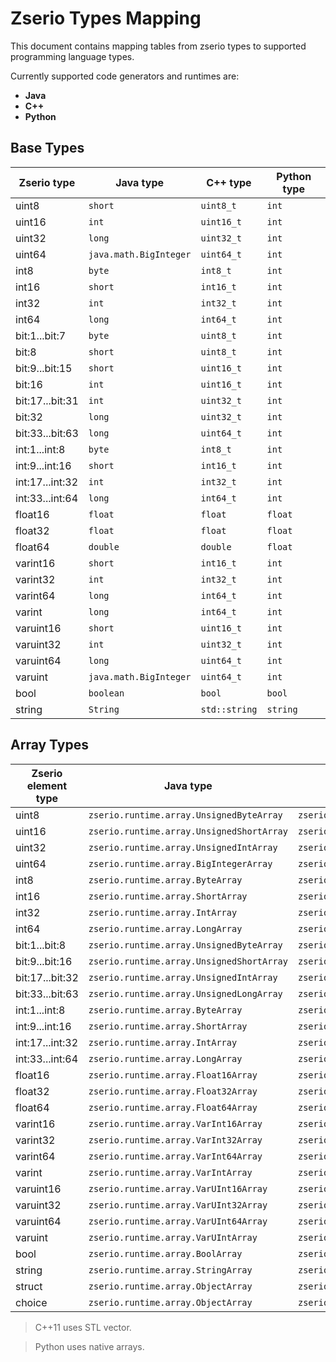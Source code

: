 # Zserio Types Mapping

This document contains mapping tables from zserio types to supported programming language types.

Currently supported code generators and runtimes are:
- **Java**
- **C++**
- **Python**

## Base Types

Zserio type     | Java type              | C++ type      | Python type |
--------------- |----------------------- |-------------- |------------ |
uint8           | `short`                | `uint8_t`     | `int`       |
uint16          | `int`                  | `uint16_t`    | `int`       |
uint32          | `long`                 | `uint32_t`    | `int`       |
uint64          | `java.math.BigInteger` | `uint64_t`    | `int`       |
int8            | `byte`                 | `int8_t`      | `int`       |
int16           | `short`                | `int16_t`     | `int`       |
int32           | `int`                  | `int32_t`     | `int`       |
int64           | `long`                 | `int64_t`     | `int`       |
bit:1...bit:7   | `byte`                 | `uint8_t`     | `int`       |
bit:8           | `short`                | `uint8_t`     | `int`       |
bit:9...bit:15  | `short`                | `uint16_t`    | `int`       |
bit:16          | `int`                  | `uint16_t`    | `int`       |
bit:17...bit:31 | `int`                  | `uint32_t`    | `int`       |
bit:32          | `long`                 | `uint32_t`    | `int`       |
bit:33...bit:63 | `long`                 | `uint64_t`    | `int`       |
int:1...int:8   | `byte`                 | `int8_t`      | `int`       |
int:9...int:16  | `short`                | `int16_t`     | `int`       |
int:17...int:32 | `int`                  | `int32_t`     | `int`       |
int:33...int:64 | `long`                 | `int64_t`     | `int`       |
float16         | `float`                | `float`       | `float`     |
float32         | `float`                | `float`       | `float`     |
float64         | `double`               | `double`      | `float`     |
varint16        | `short`                | `int16_t`     | `int`       |
varint32        | `int`                  | `int32_t`     | `int`       |
varint64        | `long`                 | `int64_t`     | `int`       |
varint          | `long`                 | `int64_t`     | `int`       |
varuint16       | `short`                | `uint16_t`    | `int`       |
varuint32       | `int`                  | `uint32_t`    | `int`       |
varuint64       | `long`                 | `uint64_t`    | `int`       |
varuint         | `java.math.BigInteger` | `uint64_t`    | `int`       |
bool            | `boolean`              | `bool`        | `bool`      |
string          | `String`               | `std::string` | `string`    |

## Array Types

Zserio element type | Java type                                 | C++98 type
------------------- | ----------------------------------------- | ---------------------------
uint8               | `zserio.runtime.array.UnsignedByteArray`  | `zserio::UnsignedByteArray`
uint16              | `zserio.runtime.array.UnsignedShortArray` | `zserio::UnsignedShortArray`
uint32              | `zserio.runtime.array.UnsignedIntArray`   | `zserio::UnsignedIntArray`
uint64              | `zserio.runtime.array.BigIntegerArray`    | `zserio::UnsignedLongArray`
int8                | `zserio.runtime.array.ByteArray`          | `zserio::ByteArray`
int16               | `zserio.runtime.array.ShortArray`         | `zserio::ShortArray`
int32               | `zserio.runtime.array.IntArray`           | `zserio::IntArray`
int64               | `zserio.runtime.array.LongArray`          | `zserio::LongArray`
bit:1...bit:8       | `zserio.runtime.array.UnsignedByteArray`  | `zserio::UnsignedByteArray`
bit:9...bit:16      | `zserio.runtime.array.UnsignedShortArray` | `zserio::UnsignedShortArray`
bit:17...bit:32     | `zserio.runtime.array.UnsignedIntArray`   | `zserio::UnsignedIntArray`
bit:33...bit:63     | `zserio.runtime.array.UnsignedLongArray`  | `zserio::UnsignedLongArray`
int:1...int:8       | `zserio.runtime.array.ByteArray`          | `zserio::ByteArray`
int:9...int:16      | `zserio.runtime.array.ShortArray`         | `zserio::ShortArray`
int:17...int:32     | `zserio.runtime.array.IntArray`           | `zserio::IntArray`
int:33...int:64     | `zserio.runtime.array.LongArray`          | `zserio::LongArray`
float16             | `zserio.runtime.array.Float16Array`       | `zserio::Float16Array`
float32             | `zserio.runtime.array.Float32Array`       | `zserio::Float32Array`
float64             | `zserio.runtime.array.Float64Array`       | `zserio::Float64Array`
varint16            | `zserio.runtime.array.VarInt16Array`      | `zserio::VarInt16Array`
varint32            | `zserio.runtime.array.VarInt32Array`      | `zserio::VarInt32Array`
varint64            | `zserio.runtime.array.VarInt64Array`      | `zserio::VarInt64Array`
varint              | `zserio.runtime.array.VarIntArray`        | `zserio::VarIntArray`
varuint16           | `zserio.runtime.array.VarUInt16Array`     | `zserio::VarUInt16Array`
varuint32           | `zserio.runtime.array.VarUInt32Array`     | `zserio::VarUInt32Array`
varuint64           | `zserio.runtime.array.VarUInt64Array`     | `zserio::VarUInt64Array`
varuint             | `zserio.runtime.array.VarUIntArray`       | `zserio::VarUIntArray`
bool                | `zserio.runtime.array.BoolArray`          | `zserio::BoolArray`
string              | `zserio.runtime.array.StringArray`        | `zserio::StringArray`
struct              | `zserio.runtime.array.ObjectArray`        | `zserio::ObjectArray`
choice              | `zserio.runtime.array.ObjectArray`        | `zserio::ObjectArray`

> C++11 uses STL vector.

> Python uses native arrays.
